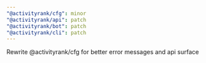 ```yaml
---
"@activityrank/cfg": minor
"@activityrank/api": patch
"@activityrank/bot": patch
"@activityrank/cli": patch
---
```


Rewrite @activityrank/cfg for better error messages and api surface
